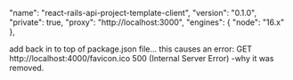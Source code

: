 "name": "react-rails-api-project-template-client",
"version": "0.1.0",
"private": true,
"proxy": "http://localhost:3000",
"engines": {
"node": "16.x"
},

add back in to top of package.json file... this causes an error:
GET http://localhost:4000/favicon.ico 500 (Internal Server Error)
-why it was removed.
